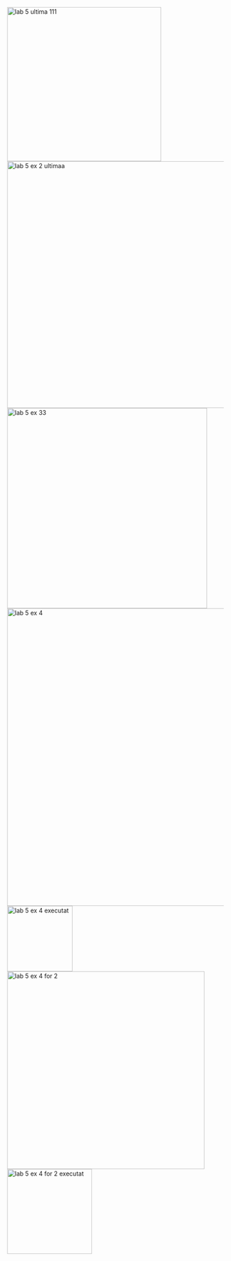 <img width="358" alt="lab 5 ultima 111" src="https://user-images.githubusercontent.com/43130876/50044748-16616f00-003d-11e9-95d8-2952acfccdd0.PNG">




<img width="573" alt="lab 5 ex 2 ultimaa" src="https://user-images.githubusercontent.com/43130876/50044900-32661000-003f-11e9-85e4-3f44c6588cd1.PNG">




<img width="465" alt="lab 5 ex 33" src="https://user-images.githubusercontent.com/43130876/50044922-807b1380-003f-11e9-8efb-fa1a69d9b5c0.PNG">



<img width="691" alt="lab 5 ex 4" src="https://user-images.githubusercontent.com/43130876/50044939-c20bbe80-003f-11e9-8bb3-774cddc35994.PNG">


<img width="152" alt="lab 5 ex 4 executat" src="https://user-images.githubusercontent.com/43130876/50044945-d3ed6180-003f-11e9-9261-d021375e451a.PNG">



<img width="459" alt="lab 5 ex 4 for 2" src="https://user-images.githubusercontent.com/43130876/50044952-e4054100-003f-11e9-9f82-5c498dc307ef.PNG">



<img width="197" alt="lab 5 ex 4 for 2 executat" src="https://user-images.githubusercontent.com/43130876/50044956-f8e1d480-003f-11e9-8852-13c368cbd73e.PNG">


